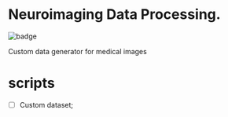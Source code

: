 # Neuroimaging Data Processing.


![badge](https://img.shields.io/github/languages/count/victor-hro/neuroimaging_generator?color=yellow&label=Python&logo=Python&logoColor=yellow)

Custom data generator for medical images

# scripts
-[ ] Custom dataset;

